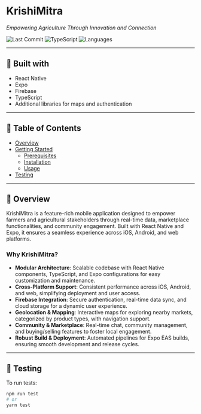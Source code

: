 # KrishiMitra

_Empowering Agriculture Through Innovation and Connection_

![Last Commit](https://img.shields.io/github/last-commit/Queso5/krishimitra?style=flat-square)
![TypeScript](https://img.shields.io/badge/TypeScript-97%25-blue?style=flat-square)
![Languages](https://img.shields.io/github/languages/count/yourusername/krishimitra?style=flat-square)

---

## 🚀 Built with

- React Native
- Expo
- Firebase
- TypeScript
- Additional libraries for maps and authentication

---

## 📑 Table of Contents

- [Overview](#overview)
- [Getting Started](#getting-started)
  - [Prerequisites](#prerequisites)
  - [Installation](#installation)
  - [Usage](#usage)
- [Testing](#testing)

---

## 📝 Overview

KrishiMitra is a feature-rich mobile application designed to empower farmers and agricultural stakeholders through real-time data, marketplace functionalities, and community engagement. Built with React Native and Expo, it ensures a seamless experience across iOS, Android, and web platforms.

### Why KrishiMitra?

- **Modular Architecture**: Scalable codebase with React Native components, TypeScript, and Expo configurations for easy customization and maintenance.
- **Cross-Platform Support**: Consistent performance across iOS, Android, and web, simplifying deployment and user access.
- **Firebase Integration**: Secure authentication, real-time data sync, and cloud storage for a dynamic user experience.
- **Geolocation & Mapping**: Interactive maps for exploring nearby markets, categorized by product types, with navigation support.
- **Community & Marketplace**: Real-time chat, community management, and buying/selling features to foster local engagement.
- **Robust Build & Deployment**: Automated pipelines for Expo EAS builds, ensuring smooth development and release cycles.

---

## 🧪 Testing

To run tests:

```bash
npm run test
# or
yarn test

